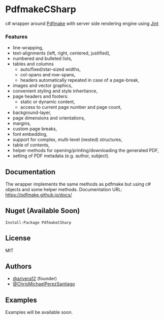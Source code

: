 # PdfmakeCSharp

c# wrapper around [Pdfmake](http://pdfmake.org/#/) with server side rendering engine using [Jint](https://github.com/sebastienros/jint)

### Features

* line-wrapping,
* text-alignments (left, right, centered, justified),
* numbered and bulleted lists,
* tables and columns
  * auto/fixed/star-sized widths,
  * col-spans and row-spans,
  * headers automatically repeated in case of a page-break,
* images and vector graphics,
* convenient styling and style inheritance,
* page headers and footers:
  * static or dynamic content,
  * access to current page number and page count,
* background-layer,
* page dimensions and orientations,
* margins,
* custom page breaks,
* font embedding,
* support for complex, multi-level (nested) structures,
* table of contents,
* helper methods for opening/printing/downloading the generated PDF,
* setting of PDF metadata (e.g. author, subject).

## Documentation

The wrapper implements the same methods as pdfmake but using c# objects and some helper methods. 
Documentation URL: https://pdfmake.github.io/docs/

## Nuget (Available Soon) 

```
Install-Package PdfmakeCSharp
```

## License
MIT

## Authors
* [@arivera12](https://github.com/arivera12) (founder)
* [@ChrisMichaelPerezSantiago](https://github.com/ChrisMichaelPerezSantiago)

## Examples

Examples will be available soon.